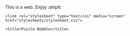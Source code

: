  This is a web. Enjoy :shipit:

<html>

  <head>
    <meta charset='utf-8'>
    <meta http-equiv="X-UA-Compatible" content="chrome=1">
    <meta name="description" content="Puzzle Bobble : ">

    <link rel="stylesheet" type="text/css" media="screen" href="stylesheets/stylesheet.css">

    <title>Puzzle Bobble</title>
  </head>
 
 <html>
